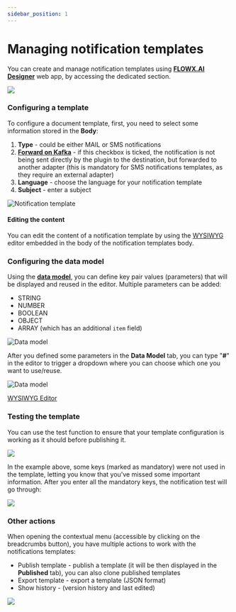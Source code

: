 ```yaml
---
sidebar_position: 1
---
```


# Managing notification templates

You can create and manage notification templates using [**FLOWX.AI Designer**](../../../../../terms/flowx-ai-designer) web app, by accessing the dedicated section.

![](https://s3.eu-west-1.amazonaws.com/docx.flowx.ai/platform-deep-dive/notif_overview.png)

### Configuring a template

To configure a document template, first, you need to select some information stored in the **Body**:

1. **Type** - could be either MAIL or SMS notifications
2. [**Forward on Kafka**](forwarding-notifications-to-an-external-system.md) - if this checkbox is ticked, the notification is not being sent directly by the plugin to the destination, but forwarded to another adapter (this is mandatory for SMS notifications templates, as they require an external adapter)
3. **Language** - choose the language for your notification template
4. **Subject** - enter a subject

![Notification template](https://s3.eu-west-1.amazonaws.com/docx.flowx.ai/platform-deep-dive/notifications_template.png)

#### Editing the content

You can edit the content of a notification template by using the [WYSIWYG](../../../wysiwyg.md) editor embedded in the body of the notification templates body.

### Configuring the data model

Using the [**data model**](../../../../../terms/flowx-data-model), you can define key pair values (parameters) that will be displayed and reused in the editor. Multiple parameters can be added:

* STRING
* NUMBER
* BOOLEAN
* OBJECT
* ARRAY (which has an additional `item` field)


![Data model](https://s3.eu-west-1.amazonaws.com/docx.flowx.ai/platform-deep-dive/notifications_data_model.png)

After you defined some parameters in the **Data Model** tab, you can type "**#**" in the editor to trigger a dropdown where you can choose which one you want to use/reuse.

![Data model](https://s3.eu-west-1.amazonaws.com/docx.flowx.ai/platform-deep-dive/data_model1.gif)

[WYSIWYG Editor](../../../wysiwyg.md)

### Testing the template

You can use the test function to ensure that your template configuration is working as it should before publishing it.

![](https://s3.eu-west-1.amazonaws.com/docx.flowx.ai/platform-deep-dive/testing_notif_template.gif)

In the example above, some keys (marked as mandatory) were not used in the template, letting you know that you've missed some important information. After you enter all the mandatory keys, the notification test will go through:

![](https://s3.eu-west-1.amazonaws.com/docx.flowx.ai/platform-deep-dive/notifications_email.png)

### Other actions

When opening the contextual menu (accessible by clicking on the breadcrumbs button), you have multiple actions to work with the notifications templates:

* Publish template - publish a template (it will be then displayed in the **Published** tab), you can also clone published templates
* Export template - export a template (JSON format)
* Show history - (version history and last edited)

![](https://s3.eu-west-1.amazonaws.com/docx.flowx.ai/platform-deep-dive/notif_export_etc.png)